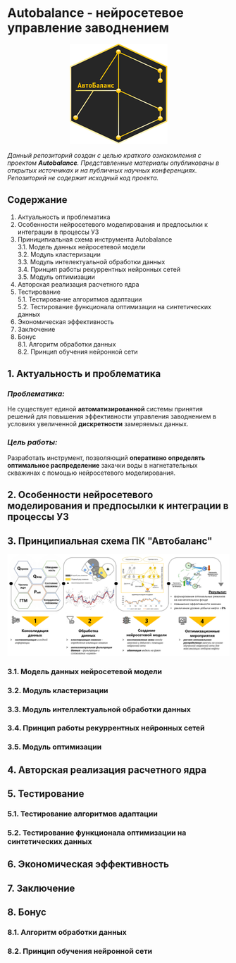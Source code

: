 # Autobalance - нейросетевое управление заводнением
<div align = "center">

![Alt text](image.png)
</div>


*Данный репозиторий создан с целью краткого ознакомления с проектом **Autobalance**. Представленные материалы опубликованы в открытых источниках и на публичных научных конференциях. Репозиторий не содержит исходный код проекта.*



## Содержание

1. Актуальность и проблематика
2. Особенности нейросетевого моделирования и предпосылки к интеграции в процессы УЗ
3. Приниципиальная схема инструмента Autobalance  
    3.1. Модель данных нейросетевой модели  
    3.2. Модуль кластеризации  
    3.3. Модуль интелектуальной обработки данных  
    3.4. Принцип работы рекуррентных нейронных сетей  
    3.5. Модуль оптимизации
4. Авторская реализация расчетного ядра
5. Тестирование  
    5.1. Тестирование алгоритмов адаптации  
    5.2. Тестирование функционала оптимизации на синтетических данных
6. Экономическая эффективность  
7. Заключение  
8. Бонус  
    8.1. Алгоритм обработки данных  
    8.2. Принцип обучения нейронной сети

## 1. Актуальность и проблематика

### ***Проблематика:***  
Не существует единой **автоматизированной** системы принятия решений для повышения эффективности управления заводнением в условиях увеличенной **дискретности** замеряемых данных.

### ***Цель работы:***  
Разработать инструмент, позволяющий **оперативно определять оптимальное распределение** закачки воды в нагнетательных скважинах с помощью нейросетевого моделирования.





## 2. Особенности нейросетевого моделирования и предпосылки к интеграции в процессы УЗ



## 3. Принципиальная схема ПК "Автобаланс"
![Alt text](image-1.png)

### 3.1. Модель данных нейросетевой модели


### 3.2. Модуль кластеризации


### 3.3. Модуль интеллектуальной обработки данных

### 3.4. Принцип работы рекуррентных нейронных сетей

### 3.5. Модуль оптимизации


## 4. Авторская реализация расчетного ядра

## 5. Тестирование

### 5.1. Тестирование алгоритмов адаптации

### 5.2. Тестирование функционала оптимизации на синтетических данных

## 6. Экономическая эффективность



## 7. Заключение  
## 8. Бонус  
### 8.1. Алгоритм обработки данных  
### 8.2. Принцип обучения нейронной сети

